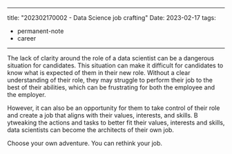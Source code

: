 
---
title:  "202302170002 - Data Science job crafting"
Date: 2023-02-17
tags: 
- permanent-note 
- career
---

The lack of clarity around the role of a data scientist can be a dangerous situation for candidates. This situation can make it difficult for candidates to know what is expected of them in their new role. Without a clear understanding of their role, they may struggle to perform their job to the best of their abilities, which can be frustrating for both the employee and the employer.

However, it can also be an opportunity for them to take control of their role and create a job that aligns with their values, interests, and skills. 
B ytweaking the actions and tasks to better fit their values, interests and skills, data scientists can become the architects of their own job.

Choose your own adventure. You can rethink your job.






